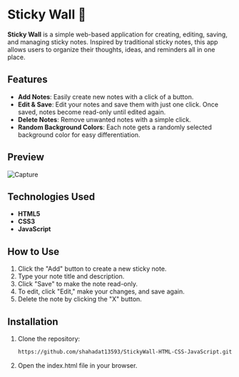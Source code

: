 # Sticky Wall 📝

**Sticky Wall** is a simple web-based application for creating, editing, saving, and managing sticky notes. Inspired by traditional sticky notes, this app allows users to organize their thoughts, ideas, and reminders all in one place.

## Features

- **Add Notes**: Easily create new notes with a click of a button.
- **Edit & Save**: Edit your notes and save them with just one click. Once saved, notes become read-only until edited again.
- **Delete Notes**: Remove unwanted notes with a simple click.
- **Random Background Colors**: Each note gets a randomly selected background color for easy differentiation.

## Preview
![Capture](https://github.com/user-attachments/assets/54cd4236-e47f-421a-9160-0ccaed0b55da)

## Technologies Used

- **HTML5**
- **CSS3**
- **JavaScript**

## How to Use

1. Click the "Add" button to create a new sticky note.
2. Type your note title and description.
3. Click "Save" to make the note read-only.
4. To edit, click "Edit," make your changes, and save again.
5. Delete the note by clicking the "X" button.

## Installation

1. Clone the repository:
   ```bash
   https://github.com/shahadat13593/StickyWall-HTML-CSS-JavaScript.git
   ```
2. Open the index.html file in your browser.
